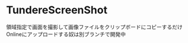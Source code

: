 TundereScreenShot
=================
領域指定で画面を撮影して画像ファイルをクリップボードにコピーするだけ  
Onlineにアップロードする奴は別ブランチで開発中
